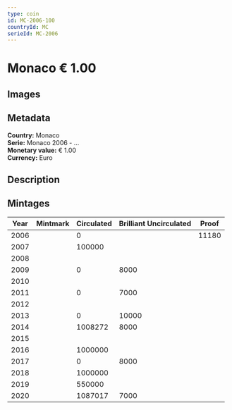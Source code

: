 ```yaml
---
type: coin
id: MC-2006-100
countryId: MC
serieId: MC-2006
---
```


# Monaco € 1.00

## Images


## Metadata

**Country:** Monaco\
**Serie:** Monaco 2006 - ...\
**Monetary value:** € 1.00\
**Currency:** Euro

## Description


## Mintages

| Year | Mintmark | Circulated | Brilliant Uncirculated | Proof |
| ---- | -------- | ---------- | ---------------------- | ----- |
| 2006 |  | 0|  | 11180 |
| 2007 |  | 100000|  |  |
| 2008 |  | |  |  |
| 2009 |  | 0| 8000 |  |
| 2010 |  | |  |  |
| 2011 |  | 0| 7000 |  |
| 2012 |  | |  |  |
| 2013 |  | 0| 10000 |  |
| 2014 |  | 1008272| 8000 |  |
| 2015 |  | |  |  |
| 2016 |  | 1000000|  |  |
| 2017 |  | 0| 8000 |  |
| 2018 |  | 1000000|  |  |
| 2019 |  | 550000|  |  |
| 2020 |  | 1087017| 7000 |  |
